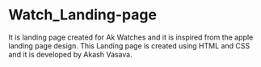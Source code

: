 # Watch_Landing-page
It is landing page created for Ak Watches and it is inspired from the apple landing page design. This Landing page is created using HTML and CSS and it is developed by Akash Vasava.

